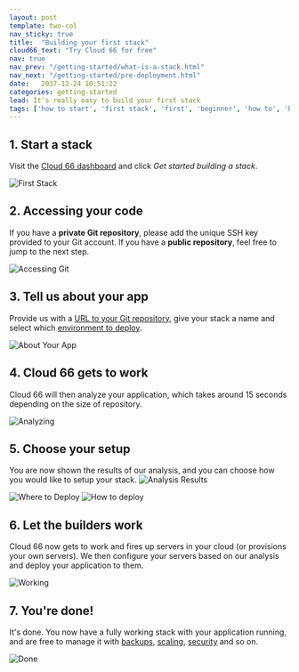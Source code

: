```yaml
---
layout: post
template: two-col
nav_sticky: true
title:  "Building your first stack"
cloud66_text: "Try Cloud 66 for free"
nav: true
nav_prev: "/getting-started/what-is-a-stack.html"
nav_next: "/getting-started/pre-deployment.html"
date:   2037-12-24 10:51:22
categories: getting-started
lead: It's really easy to build your first stack
tags: ['how to start', 'first stack', 'first', 'beginner', 'how to', 'build a stack', 'access code']
---
```


## 1. Start a stack
Visit the <a href="https://app.cloud66.com/dashboard" target="_blank">Cloud 66 dashboard</a> and click <i>Get started building a stack</i>.

![First Stack](http://cdn.cloud66.com/images/help/first_stackss.png)

## 2. Accessing your code
If you have a <b>private Git repository</b>, please add the unique SSH key provided to your Git account. If you have a <b>public repository</b>, feel free to jump to the next step.

![Accessing Git](http://cdn.cloud66.com/images/help/first_stack_accesses.png)

## 3. Tell us about your app
Provide us with a [URL to your Git repository](/how-to/git-url.html), give your stack a name and select which [environment to deploy](/stack-features/stack-envs.html).

![About Your App](http://cdn.cloud66.com/images/help/first_stack_urls.png)

## 4. Cloud 66 gets to work
Cloud 66 will then analyze your application, which takes around 15 seconds depending on the size of repository.

![Analyzing](http://cdn.cloud66.com/images/help/analyzing_your_app.png)

## 5. Choose your setup
You are now shown the results of our analysis, and you can choose how you would like to setup your stack.
![Analysis Results](http://cdn.cloud66.com/images/help/first_stack_about_app.png)

![Where to Deploy](http://cdn.cloud66.com/images/help/first_stack_config.png)
![How to deploy](http://cdn.cloud66.com/images/help/first_stack_details.png)

## 6. Let the builders work
Cloud 66 now gets to work and fires up servers in your cloud (or provisions your own servers). We then configure your servers based on our analysis and deploy your application to them.

![Working](http://cdn.cloud66.com/images/help/first_stack_preparing.png)

## 7. You're done!
It's done. You now have a fully working stack with your application running, and are free to manage it with [backups](/add-ins/backups.html), [scaling](/stack-features/horizontal-scaling.html), [security](/stack-features/stack-security.html) and so on.

![Done](http://cdn.cloud66.com/images/help/first_stack_done.png)